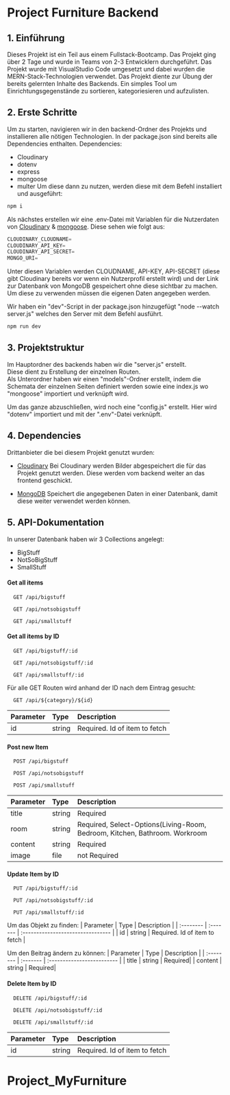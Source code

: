 # Project Furniture Backend

## 1. Einführung

Dieses Projekt ist ein Teil aus einem Fullstack-Bootcamp. Das Projekt ging über 2 Tage und wurde in Teams von 2-3 Entwicklern durchgeführt.
Das Projekt wurde mit VisualStudio Code umgesetzt und dabei wurden die MERN-Stack-Technologien verwendet.
Das Projekt diente zur Übung der bereits gelernten Inhalte des Backends.
Ein simples Tool um Einrichtungsgegenstände zu sortieren, kategoriesieren und aufzulisten.

## 2. Erste Schritte

Um zu starten, navigieren wir in den backend-Ordner des Projekts und installieren alle nötigen Technologien.
In der package.json sind bereits alle Dependencies enthalten.
Dependencies:

- Cloudinary
- dotenv
- express
- mongoose
- multer
  Um diese dann zu nutzen, werden diese mit dem Befehl installiert und ausgeführt:

```js
npm i
```

Als nächstes erstellen wir eine .env-Datei mit Variablen für die Nutzerdaten von [Cloudinary](https://cloudinary.com/) & [mongoose](https://www.mongodb.com/de-de).
Diese sehen wie folgt aus:

```js
CLOUDINARY_CLOUDNAME=
CLOUDINARY_API_KEY=
CLOUDINARY_API_SECRET=
MONGO_URI=
```

Unter diesen Variablen werden CLOUDNAME, API-KEY, API-SECRET (diese gibt Cloudinary bereits vor wenn ein Nutzerprofil erstellt wird) und der Link zur Datenbank von MongoDB gespeichert ohne diese sichtbar zu machen.
Um diese zu verwenden müssen die eigenen Daten angegeben werden.

Wir haben ein "dev"-Script in der package.json hinzugefügt
"node --watch server.js" welches den Server mit dem Befehl ausführt.

```js
npm run dev
```

## 3. Projektstruktur

Im Hauptordner des backends haben wir die "server.js" erstellt.  
Diese dient zu Erstellung der einzelnen Routen.  
Als Unterordner haben wir einen "models"-Ordner erstellt, indem die Schemata der einzelnen Seiten definiert werden sowie eine index.js wo "mongoose" importiert und verknüpft wird.

Um das ganze abzuschließen, wird noch eine "config.js" erstellt. Hier wird "dotenv" importiert und mit der ".env"-Datei verknüpft.

## 4. Dependencies

Drittanbieter die bei diesem Projekt genutzt wurden:

- [Cloudinary](https://cloudinary.com/)
  Bei Cloudinary werden Bilder abgespeichert die für das Projekt genutzt werden.
  Diese werden vom backend weiter an das frontend geschickt.

- [MongoDB](https://www.mongodb.com/de-de)
  Speichert die angegebenen Daten in einer Datenbank, damit diese weiter verwendet werden können.

## 5. API-Dokumentation

In unserer Datenbank haben wir 3 Collections angelegt:

- BigStuff
- NotSoBigStuff
- SmallStuff

#### Get all items

```http
  GET /api/bigstuff
```

```http
  GET /api/notsobigstuff
```

```http
  GET /api/smallstuff
```

#### Get all items by ID

```http
  GET /api/bigstuff/:id
```

```http
  GET /api/notsobigstuff/:id
```

```http
  GET /api/smallstuff/:id
```

Für alle GET Routen wird anhand der ID nach dem Eintrag gesucht:

```http
  GET /api/${category}/${id}
```

| Parameter | Type   | Description                   |
| :-------- | :----- | :---------------------------- |
| id        | string | Required. Id of item to fetch |

#### Post new Item

```http
  POST /api/bigstuff
```

```http
  POST /api/notsobigstuff
```

```http
  POST /api/smallstuff
```

| Parameter | Type   | Description                                                                |
| :-------- | :----- | :------------------------------------------------------------------------- |
| title     | string | Required                                                                   |
| room      | string | Required, Select-Options(Living-Room, Bedroom, Kitchen, Bathroom. Workroom |
| content   | string | Required                                                                   |
| image     | file   | not Required                                                               |

#### Update Item by ID

```http
  PUT /api/bigstuff/:id
```

```http
  PUT /api/notsobigstuff/:id
```

```http
  PUT /api/smallstuff/:id
```

Um das Objekt zu finden:
| Parameter | Type | Description |
| :-------- | :------- | :-------------------------------- |
| id | string | Required. Id of item to fetch |

Um den Beitrag ändern zu können:
| Parameter | Type | Description |
| :-------- | :------- | :------------------------- |
| title | string | Required|
| content | string | Required|

#### Delete Item by ID

```http
  DELETE /api/bigstuff/:id
```

```http
  DELETE /api/notsobigstuff/:id
```

```http
  DELETE /api/smallstuff/:id
```

| Parameter | Type   | Description                   |
| :-------- | :----- | :---------------------------- |
| id        | string | Required. Id of item to fetch |
# Project_MyFurniture
